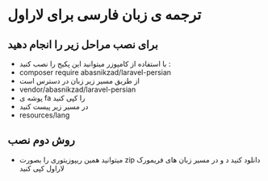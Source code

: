 # ترجمه ی زبان فارسی برای لاراول
## برای نصب مراحل زیر را انجام دهید
* با استفاده از کامپوزر میتوانید این پکیج را نصب کنید :
* composer require abasnikzad/laravel-persian
* از طریق مسیر زیر زبان در دسترس است 
* vendor/abasnikzad/laravel-persian
* پوشه ی fa را کپی کنید
* در مسیر زیر پیست کنید
* resources/lang

## روش دوم نصب
* میتوانید همین ریپوزیتوری را بصورت zip دانلود کنید د و در مسیر زبان های فریمورک لاراول کپی کنید
